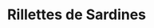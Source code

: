 ---
layout: recette-v2
categories: [recettes]
hidden: true
lang: fr
sitemap: true
title: Rillettes de Sardines
type: sel
utensils:
  - couteau
  - presse-agrumes
  - spatule-silicone
recettes:
  Citron Échalote:
    ingredients: 
      - nom: sardines
        qte: 200
        unite: gr
        variable: true
      - nom: cream cheese
        qte: 150
        unite: gr
      - nom: citron
        qte: 1
      - nom: échalote
        qte: 1
    etapes:
      - label: "Préparation"
        details:
          - Hacher l'échalote
          - Presser le demi citron
          - Mélanger tous les ingrédients dans un saladier
          - Saler et poivrer
---